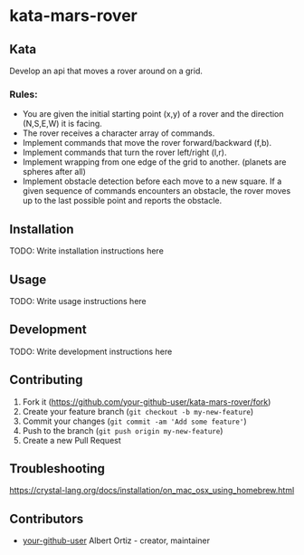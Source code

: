 # kata-mars-rover

## Kata
Develop an api that moves a rover around on a grid.

### Rules:

- You are given the initial starting point (x,y) of a rover and the direction (N,S,E,W) it is facing.
- The rover receives a character array of commands.
- Implement commands that move the rover forward/backward (f,b).
- Implement commands that turn the rover left/right (l,r).
- Implement wrapping from one edge of the grid to another. (planets are spheres after all)
- Implement obstacle detection before each move to a new square. If a given sequence of commands encounters an obstacle, 
  the rover moves up to the last possible point and reports the obstacle.

## Installation

TODO: Write installation instructions here

## Usage

TODO: Write usage instructions here

## Development

TODO: Write development instructions here

## Contributing

1. Fork it (<https://github.com/your-github-user/kata-mars-rover/fork>)
2. Create your feature branch (`git checkout -b my-new-feature`)
3. Commit your changes (`git commit -am 'Add some feature'`)
4. Push to the branch (`git push origin my-new-feature`)
5. Create a new Pull Request


## Troubleshooting

https://crystal-lang.org/docs/installation/on_mac_osx_using_homebrew.html

## Contributors

- [your-github-user](https://github.com/your-github-user) Albert Ortiz - creator, maintainer
